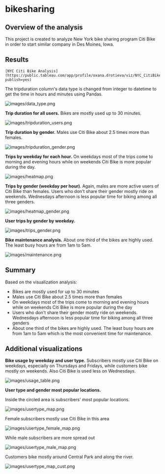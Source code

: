 # bikesharing



## Overview of the analysis

This project is created to analyze New York bike sharing program Citi Bike in order to start similar company in Des Moines, Iowa. 



## Results

```none
[NYC Citi Bike Analysis](https://public.tableau.com/app/profile/oxana.drotieva/viz/NYC_CitiBike_Challenge_16443877634060/CitiBikeAnalysis?publish=yes)
```



The tripduration column's data type is changed from integer to datetime to get the time in hours and minutes using Pandas.

![images/data_type.png](images/data_type.png)



**Trip duration for all users.** Bikes are mostly used up to 30 minutes.

![images/tripduration_users.png](images/tripduration_users.png)



**Trip duration by gender.** Males use Citi Bike about 2.5 times more than females.

![images/tripduration_gender.png](images/tripduration_gender.png)



**Trips by weekday for each hour.** On weekdays most of the trips come to morning and evening hours while on weekends Citi Bike is more popular during the day.

![images/heatmap.png](images/heatmap.png)



**Trips by gender (weekday per hour)**. Again, males are more active users of Citi Bike than females. Users who don't share their gender mostly ride on weekends. Wednesdays afternoon is less popular time for biking among all three genders.

![images/heatmap_gender.png](images/heatmap_gender.png)



**User trips by gender by weekday.** 

![images/trips_gender.png](images/trips_gender.png)



**Bike maintenance analysis.** About one third of the bikes are highly used. The least busy hours are from 1am to 5am.

![images/maintenance.png](images/maintenance.png)





## Summary 

Based on the visualization analysis:

- Bikes are mostly used for up to 30 minutes
- Males use Citi Bike about 2.5 times more than females
- On weekdays most of the trips come to morning and evening hours while on weekends Citi Bike is more popular during the day
- Users who don't share their gender mostly ride on weekends. Wednesdays afternoon is less popular time for biking among all three genders
- About one third of the bikes are highly used. The least busy hours are from 1am to 5am which is the most convenient time for maintenance.



## Additional visualizations

**Bike usage by weekday and user type.** Subscribers mostly use Citi Bike on weekdays, especially on Thursdays and Fridays, while customers bike mostly on weekends. Also Citi Bike is used less on Wednesdays. 

![images/usage_table.png](images/usage_table.png)



**User type and gender most popular locations.** 

Inside the circled area is subscribers' most popular locations.

![images/usertype_map.png](images/usertype_map.png)



Female subscribers mostly use Citi Bike in this area

![images/usertype_female_map.png](images/usertype_female_map.png)

 While male subscribers are more spread out 

![images/usertype_male_map.png](images/usertype_male_map.png)



Customers bike mostly around Central Park and along the river.

![images/usertype_map_cust.png](images/usertype_map_cust.png)